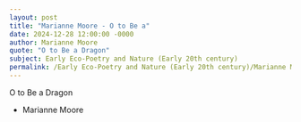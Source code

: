 ```yaml
---
layout: post
title: "Marianne Moore - O to Be a"
date: 2024-12-28 12:00:00 -0000
author: Marianne Moore
quote: "O to Be a Dragon"
subject: Early Eco-Poetry and Nature (Early 20th century)
permalink: /Early Eco-Poetry and Nature (Early 20th century)/Marianne Moore/Marianne Moore - O to Be a
---
```


O to Be a Dragon

- Marianne Moore
